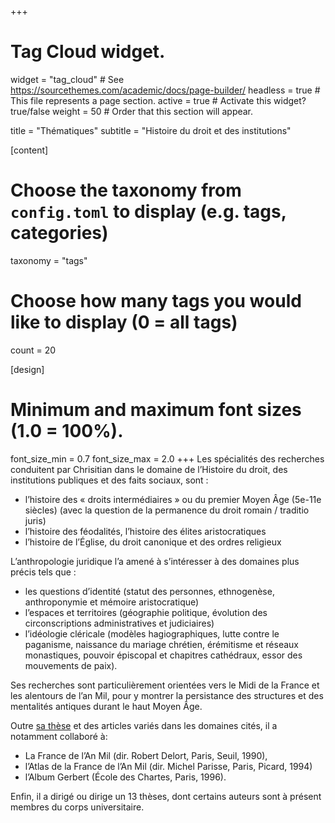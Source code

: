 +++
# Tag Cloud widget.
widget = "tag_cloud"  # See https://sourcethemes.com/academic/docs/page-builder/
headless = true  # This file represents a page section.
active = true  # Activate this widget? true/false
weight = 50  # Order that this section will appear.

title = "Thématiques"
subtitle = "Histoire du droit et des institutions"

[content]
  # Choose the taxonomy from `config.toml` to display (e.g. tags, categories)
  taxonomy = "tags"
  
  # Choose how many tags you would like to display (0 = all tags)
  count = 20

[design]
  # Minimum and maximum font sizes (1.0 = 100%).
  font_size_min = 0.7
  font_size_max = 2.0
+++
Les spécialités des recherches conduitent par Chrisitian dans le domaine de l’Histoire du droit, des institutions publiques et des faits sociaux, sont :

- l’histoire des « droits intermédiaires » ou du premier Moyen Âge (5e-11e siècles) (avec la question de la permanence du droit romain / traditio juris)
- l’histoire des féodalités, l’histoire des élites aristocratiques
- l’histoire de l’Église, du droit canonique et des ordres religieux
  
L’anthropologie juridique l’a amené à s’intéresser à des domaines plus précis tels que :
- les questions d’identité (statut des personnes, ethnogenèse, anthroponymie et mémoire aristocratique)
- l’espaces et territoires (géographie politique, évolution des circonscriptions administratives et judiciaires) 
- l’idéologie cléricale (modèles hagiographiques, lutte contre le paganisme, naissance du mariage chrétien, érémitisme et réseaux monastiques, pouvoir épiscopal et chapitres cathédraux, essor des mouvements de paix).

Ses recherches sont particulièrement orientées vers le Midi de la France et les alentours de l’an Mil, pour y montrer la persistance des structures et des mentalités antiques durant le haut Moyen Âge.

Outre [sa thèse](https://www.academia.edu/3513062/LAuvergne_et_ses_marges_Velay_G%C3%A9vaudan_du_VIIIe_au_XIe_si%C3%A8cle_La_fin_du_monde_antique_th%C3%A8se_r%C3%A9%C3%A9dition_2007_{:target="_blank"}) et des articles variés dans les domaines cités, il a notamment collaboré à:

- La France de l’An Mil (dir. Robert Delort, Paris, Seuil, 1990), 
- l’Atlas de la France de l’An Mil (dir. Michel Parisse, Paris, Picard, 1994)
- l’Album Gerbert (École des Chartes, Paris, 1996).

Enfin, il a dirigé ou dirige un 13 thèses, dont certains auteurs sont à présent membres du corps universitaire.